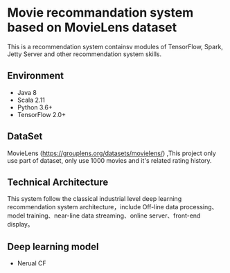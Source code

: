 # Movie recommandation system based on MovieLens dataset
This is a recommendation system containsv modules of TensorFlow, Spark, Jetty Server and other recommendation system skills.
## Environment
* Java 8
* Scala 2.11
* Python 3.6+
* TensorFlow 2.0+

## DataSet
MovieLens (https://grouplens.org/datasets/movielens/) ,This project only use part of dataset, only use 1000 movies and it's related rating history.

## Technical Architecture
This system follow the classical industrial level deep learning recommendation system architecture，include Off-line data processing、model training、near-line data streaming、online server、front-end display。

## Deep learning model
* Nerual CF


